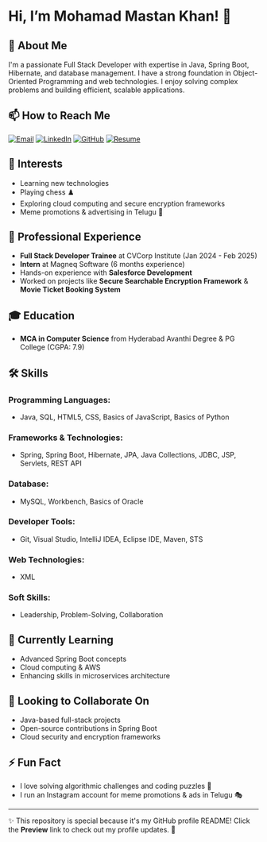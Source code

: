 # Hi, I’m Mohamad Mastan Khan! 👋

## 🚀 About Me
I'm a passionate Full Stack Developer with expertise in Java, Spring Boot, Hibernate, and database management. I have a strong foundation in Object-Oriented Programming and web technologies. I enjoy solving complex problems and building efficient, scalable applications.
## 📫 How to Reach Me

[![Email](https://img.shields.io/badge/Email-D14836?style=for-the-badge&logo=gmail&logoColor=white)](mailto:mastanmd6287@gmail.com)
[![LinkedIn](https://img.shields.io/badge/LinkedIn-0A66C2?style=for-the-badge&logo=linkedin&logoColor=white)](https://www.linkedin.com/in/md-mastan-khan)
[![GitHub](https://img.shields.io/badge/GitHub-100000?style=for-the-badge&logo=github&logoColor=white)](https://github.com/MohamadMastanKhan)
[![Resume](https://img.shields.io/badge/Resume-0078D4?style=for-the-badge&logo=microsoft-word&logoColor=white)](https://drive.google.com/file/d/1gT1W2j0ceX1D2tl1vvpNCI1xn0izV7Qb/view?usp=sharing)

## 👀 Interests
- Learning new technologies
- Playing chess ♟️
- Exploring cloud computing and secure encryption frameworks
- Meme promotions & advertising in Telugu 📢

## 💼 Professional Experience
- **Full Stack Developer Trainee** at CVCorp Institute (Jan 2024 - Feb 2025)
- **Intern** at Magneq Software (6 months experience)
- Hands-on experience with **Salesforce Development**
- Worked on projects like **Secure Searchable Encryption Framework** & **Movie Ticket Booking System**

## 🎓 Education
- **MCA in Computer Science** from Hyderabad Avanthi Degree & PG College (CGPA: 7.9)

## 🛠️ Skills
### Programming Languages:
- Java, SQL, HTML5, CSS, Basics of JavaScript, Basics of Python

### Frameworks & Technologies:
- Spring, Spring Boot, Hibernate, JPA, Java Collections, JDBC, JSP, Servlets, REST API

### Database:
- MySQL, Workbench, Basics of Oracle

### Developer Tools:
- Git, Visual Studio, IntelliJ IDEA, Eclipse IDE, Maven, STS

### Web Technologies:
- XML

### Soft Skills:
- Leadership, Problem-Solving, Collaboration

## 🌱 Currently Learning
- Advanced Spring Boot concepts
- Cloud computing & AWS
- Enhancing skills in microservices architecture

## 💞 Looking to Collaborate On
- Java-based full-stack projects
- Open-source contributions in Spring Boot
- Cloud security and encryption frameworks

## ⚡ Fun Fact
- I love solving algorithmic challenges and coding puzzles 🧩
- I run an Instagram account for meme promotions & ads in Telugu 🎭

---
✨ This repository is special because it's my GitHub profile README! Click the **Preview** link to check out my profile updates. 🚀
